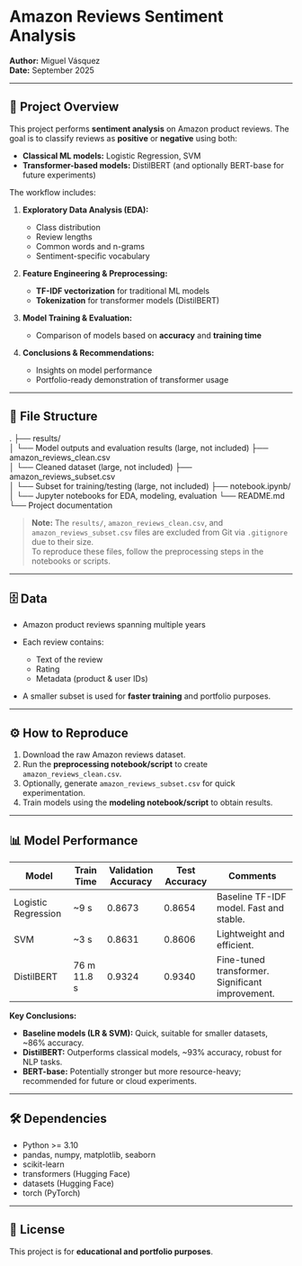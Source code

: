 # Amazon Reviews Sentiment Analysis

**Author:** Miguel Vásquez  
**Date:** September 2025  

---

## 📖 Project Overview

This project performs **sentiment analysis** on Amazon product reviews. The goal is to classify reviews as **positive** or **negative** using both:

- **Classical ML models:** Logistic Regression, SVM  
- **Transformer-based models:** DistilBERT (and optionally BERT-base for future experiments)  

The workflow includes:

1. **Exploratory Data Analysis (EDA):**  
   - Class distribution  
   - Review lengths  
   - Common words and n-grams  
   - Sentiment-specific vocabulary

2. **Feature Engineering & Preprocessing:**  
   - **TF-IDF vectorization** for traditional ML models  
   - **Tokenization** for transformer models (DistilBERT)

3. **Model Training & Evaluation:**  
   - Comparison of models based on **accuracy** and **training time**  

4. **Conclusions & Recommendations:**  
   - Insights on model performance  
   - Portfolio-ready demonstration of transformer usage

---

## 📂 File Structure

.
├── results/  
│   └── Model outputs and evaluation results (large, not included)
├── amazon_reviews_clean.csv  
│   └── Cleaned dataset (large, not included)
├── amazon_reviews_subset.csv  
│   └── Subset for training/testing (large, not included)
├── notebook.ipynb/ 
│   └── Jupyter notebooks for EDA, modeling, evaluation
└── README.md  
    └── Project documentation

> **Note:** The `results/`, `amazon_reviews_clean.csv`, and `amazon_reviews_subset.csv` files are excluded from Git via `.gitignore` due to their size.  
> To reproduce these files, follow the preprocessing steps in the notebooks or scripts.

---

## 🗄️ Data

- Amazon product reviews spanning multiple years  
- Each review contains:  
  - Text of the review  
  - Rating  
  - Metadata (product & user IDs)  

- A smaller subset is used for **faster training** and portfolio purposes.

---

## ⚙️ How to Reproduce

1. Download the raw Amazon reviews dataset.  
2. Run the **preprocessing notebook/script** to create `amazon_reviews_clean.csv`.  
3. Optionally, generate `amazon_reviews_subset.csv` for quick experimentation.  
4. Train models using the **modeling notebook/script** to obtain results.

---

## 📊 Model Performance

| Model                  | Train Time        | Validation Accuracy | Test Accuracy | Comments |
|------------------------|-----------------|------------------|---------------|----------|
| Logistic Regression    | ~9 s            | 0.8673           | 0.8654        | Baseline TF-IDF model. Fast and stable. |
| SVM                    | ~3 s            | 0.8631           | 0.8606        | Lightweight and efficient. |
| DistilBERT             | 76 m 11.8 s     | 0.9324           | 0.9340        | Fine-tuned transformer. Significant improvement. |

**Key Conclusions:**

- **Baseline models (LR & SVM):** Quick, suitable for smaller datasets, ~86% accuracy.  
- **DistilBERT:** Outperforms classical models, ~93% accuracy, robust for NLP tasks.  
- **BERT-base:** Potentially stronger but more resource-heavy; recommended for future or cloud experiments.  

---

## 🛠️ Dependencies

- Python >= 3.10  
- pandas, numpy, matplotlib, seaborn  
- scikit-learn  
- transformers (Hugging Face)  
- datasets (Hugging Face)  
- torch (PyTorch)  

---

## 📌 License

This project is for **educational and portfolio purposes**.
